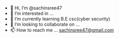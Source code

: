 - 👋 Hi, I’m @sachinsree47
- 👀 I’m interested in ...
- 🌱 I’m currently learning B.E csc(cyber security)
- 💞️ I’m looking to collaborate on ...
- 📫 How to reach me ... sachinsree47@gmail.com

<!---
sachinsree47/sachinsree47 is a ✨ special ✨ repository because its `README.md` (this file) appears on your GitHub profile.
You can click the Preview link to take a look at your changes.
--->
